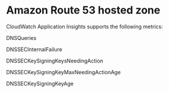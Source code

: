 # Amazon Route 53 hosted zone<a name="appinsights-metrics-hosted-zone"></a>

CloudWatch Application Insights supports the following metrics:

DNSQueries

DNSSECInternalFailure

DNSSECKeySigningKeysNeedingAction

DNSSECKeySigningKeyMaxNeedingActionAge

DNSSECKeySigningKeyAge